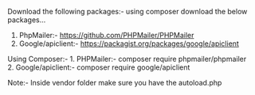 Download the following packages:-
      using composer download the below packages...
  1. PhpMailer:- https://github.com/PHPMailer/PHPMailer
  2. Google/apiclient:- https://packagist.org/packages/google/apiclient

Using Composer:- 
            1. PHPMailer:- composer require phpmailer/phpmailer  
            2. Google/apiclient:- composer require google/apiclient
      
Note:- Inside vendor folder make sure you have the autoload.php
